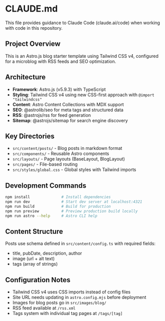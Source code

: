 # CLAUDE.md

This file provides guidance to Claude Code (claude.ai/code) when working with code in this repository.

## Project Overview
This is an Astro.js blog starter template using Tailwind CSS v4, configured for a microblog with RSS feeds and SEO optimization.

## Architecture
- **Framework**: Astro.js (v5.9.3) with TypeScript
- **Styling**: Tailwind CSS v4 using new CSS-first approach with `@import "tailwindcss"`
- **Content**: Astro Content Collections with MDX support
- **SEO**: @astrolib/seo for meta tags and structured data
- **RSS**: @astrojs/rss for feed generation
- **Sitemap**: @astrojs/sitemap for search engine discovery

## Key Directories
- `src/content/posts/` - Blog posts in markdown format
- `src/components/` - Reusable Astro components
- `src/layouts/` - Page layouts (BaseLayout, BlogLayout)
- `src/pages/` - File-based routing
- `src/styles/global.css` - Global styles with Tailwind imports

## Development Commands
```bash
npm install              # Install dependencies
npm run dev              # Start dev server at localhost:4321
npm run build            # Build for production
npm run preview          # Preview production build locally
npm run astro --help     # Astro CLI help
```

## Content Structure
Posts use schema defined in `src/content/config.ts` with required fields:
- title, pubDate, description, author
- image (url + alt text)
- tags (array of strings)

## Configuration Notes
- Tailwind CSS v4 uses CSS imports instead of config files
- Site URL needs updating in `astro.config.mjs` before deployment
- Images for blog posts go in `src/images/blog/`
- RSS feed available at `/rss.xml`
- Tags system with individual tag pages at `/tags/[tag]`